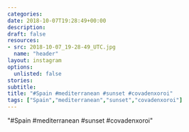 ```yaml
---
categories:
date: 2018-10-07T19:28:49+00:00
description:
draft: false
resources:
- src: 2018-10-07_19-28-49_UTC.jpg
  name: "header"
layout: instagram
options:
  unlisted: false
stories:
subtitle:
title: "#Spain #mediterranean #sunset #covadenxoroi"
tags: ["Spain","mediterranean","sunset","covadenxoroi"]
---
```


"#Spain #mediterranean #sunset #covadenxoroi"
